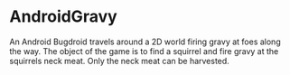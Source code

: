 AndroidGravy
============

An Android Bugdroid travels around a 2D world firing gravy at foes along the way. The object of the game is to find a squirrel and fire gravy at the squirrels neck meat. Only the neck meat can be harvested.
